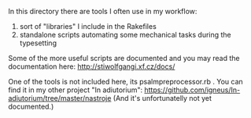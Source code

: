 In this directory there are tools I often use in my workflow:
1. sort of "libraries" I include in the Rakefiles
2. standalone scripts automating some mechanical tasks during the typesetting

Some of the more useful scripts are documented and you may read
the documentation here:
http://stiwolfgangi.xf.cz/docs/

One of the tools is not included here, its psalmpreprocessor.rb .
You can find it in my other project "In adiutorium":
https://github.com/igneus/In-adiutorium/tree/master/nastroje
(And it's unfortunatelly not yet documented.)
